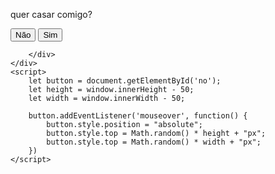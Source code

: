 <!DOCTYPE html>
<html lang="pt-br">
<head>
    <link rel="stylesheet" href="style.css">
    <meta charset="UTF-8">
    <meta name="viewport" content="width=device-width, initial-scale=1.0">
    <title>Document</title>
</head>
<body>
    <div class="box">
        <p> quer casar comigo?</p>
        <div class="buttons-container">
            <a href="sim.html"><button>Não</button></a>
            </button>
            <button id="no">Sim</button>

        </div>
    </div>
    <script>
        let button = document.getElementById('no');
        let height = window.innerHeight - 50;
        let width = window.innerWidth - 50;

        button.addEventListener('mouseover', function() {
            button.style.position = "absolute";
            button.style.top = Math.random() * height + "px";
            button.style.top = Math.random() * width + "px";
        })
    </script>
</body>
</html>
